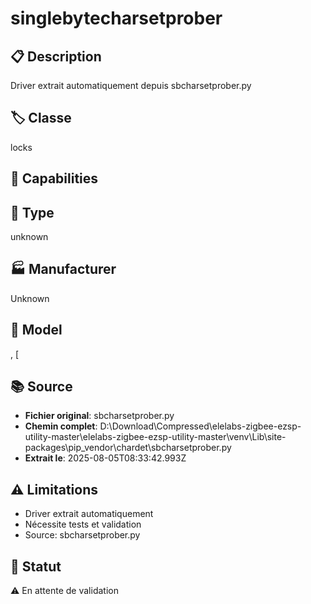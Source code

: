 # singlebytecharsetprober

## 📋 Description
Driver extrait automatiquement depuis sbcharsetprober.py

## 🏷️ Classe
locks

## 🔧 Capabilities


## 📡 Type
unknown

## 🏭 Manufacturer
Unknown

## 📱 Model
,
    [
        

## 📚 Source
- **Fichier original**: sbcharsetprober.py
- **Chemin complet**: D:\Download\Compressed\elelabs-zigbee-ezsp-utility-master\elelabs-zigbee-ezsp-utility-master\venv\Lib\site-packages\pip\_vendor\chardet\sbcharsetprober.py
- **Extrait le**: 2025-08-05T08:33:42.993Z

## ⚠️ Limitations
- Driver extrait automatiquement
- Nécessite tests et validation
- Source: sbcharsetprober.py

## 🚀 Statut
⚠️ En attente de validation
